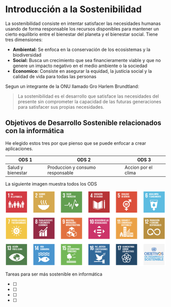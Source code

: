# Introducción a la Sostenibilidad

La sostenibilidad consiste en intentar satisfacer las necesidades humanas usando de forma responsable los recursos disponibles para 
mantener un cierto equilibrio entre el bienestar del planeta y el bienestar social. Tiene tres dimensiones:

- **Ambiental:** Se enfoca en la conservación de los ecosistemas y la biodiversidad
- **Social:** Busca un crecimiento que sea financieramente viable y que no genere un impacto negativo en el medio ambiente o la sociedad
- **Economico:** Consiste en asegurar la equidad, la justicia social y la calidad de vida para todas las personas

Segun un integrante de la ONU llamado Gro Harlem Brundtland: 
> La sostenibilidad es el desarrollo que satisface las necesidades del presente sin comprometer 
la capacidad de las futuras generaciones para satisfacer sus propias necesidades.

## Objetivos de Desarrollo Sostenible relacionados con la informática
He elegido estos tres por que pienso que se puede enfocar a crear aplicaciones.

|ODS 1            |ODS 2                           |ODS 3              |
|-----------------|--------------------------------|-------------------|
|Salud y bienestar|Produccion y consumo responsable|Accion por el clima|

La siguiente imagen muestra todos los ODS

![ODS](images/img.png)

Tareas para ser más sostenible en informática

* [ ] 
* [ ] 
* [ ] 
* [ ] 
